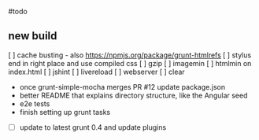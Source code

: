 #todo
## new build
[ ] cache busting - also https://npmjs.org/package/grunt-htmlrefs
[ ] stylus end in right place and use compiled css
[ ] gzip
[ ] imagemin
[ ] htmlmin on index.html
[ ] jshint
[ ] livereload
[ ] webserver
[ ] clear

- once grunt-simple-mocha merges PR #12 update package.json
- better README that explains directory structure, like the Angular seed
- e2e tests
- finish setting up grunt tasks
- [ ] update to latest grunt 0.4 and update plugins